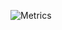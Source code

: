 ![Metrics](https://metrics.lecoq.io/shpetimhaxhiu?template=terminal&base.indepth=true&base.hireable=true&repositories.forks=true&users.ignored=&isocalendar=1&languages=1&lines=1&topics=1&stars=1&habits=1&achievements=1&calendar=1&notable=1&activity=1&code=1&introduction=1&gists=1&base=header%2C%20activity%2C%20community%2C%20repositories%2C%20metadata&base.indepth=true&base.hireable=true&base.skip=false&isocalendar=false&isocalendar.duration=full-year&languages=false&languages.ignored=html&languages.limit=4&languages.threshold=20%25&languages.other=false&languages.colors=github&languages.sections=most-used&languages.indepth=true&languages.analysis.timeout=15&languages.categories=markup%2C%20programming&languages.recent.categories=markup%2C%20programming&languages.recent.load=300&languages.recent.days=14&lines=false&lines.sections=base&lines.repositories.limit=4&lines.history.limit=1&topics=false&topics.mode=icons&topics.sort=stars&topics.limit=5&stars=false&stars.limit=2&habits=false&habits.from=220&habits.days=14&habits.facts=true&habits.charts=true&habits.charts.type=chartist&habits.trim=false&habits.languages.limit=8&habits.languages.threshold=0%25&introduction=false&introduction.title=true&calendar=false&calendar.limit=1&achievements=false&achievements.threshold=S&achievements.secrets=true&achievements.display=detailed&achievements.limit=6&notable=false&notable.from=all&notable.repositories=false&notable.indepth=true&notable.types=commit&notable.self=true&activity=false&activity.limit=8&activity.load=300&activity.days=14&activity.visibility=all&activity.timestamps=true&activity.filter=all&code=false&code.lines=8&code.load=400&code.days=3&code.visibility=all&gists=false&config.timezone=Europe%2FBudapest&config.twemoji=true&config.octicon=true&config.display=columns)
